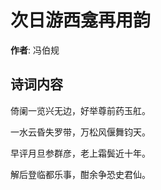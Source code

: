 # 次日游西龛再用韵

**作者**: 冯伯规

## 诗词内容

倚阑一览兴无边，好举尊前药玉舡。

一水云昏失罗带，万松风偃舞钧天。

早评月旦参群彦，老上霜鬓近十年。

解后登临都乐事，酣余争恐史君仙。


